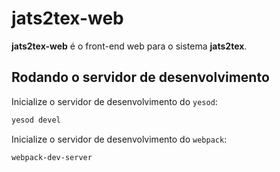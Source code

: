 # jats2tex-web
**jats2tex-web** é o front-end web para o sistema **jats2tex**.

## Rodando o servidor de desenvolvimento
Inicialize o servidor de desenvolvimento do `yesod`:
```bash
yesod devel
```

Inicialize o servidor de desenvolvimento do `webpack`:
```bash
webpack-dev-server
```
